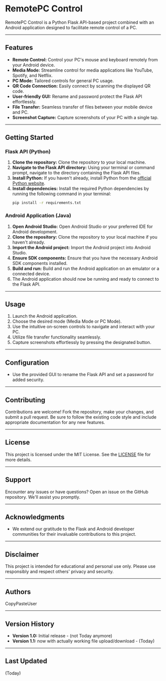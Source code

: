 

# RemotePC Control

RemotePC Control is a Python Flask API-based project combined with an Android application designed to facilitate remote control of a PC.

---

## Features

- **Remote Control:** Control your PC's mouse and keyboard remotely from your Android device.
- **Media Mode:** Streamline control for media applications like YouTube, Spotify, and Netflix.
- **PC Mode:** Tailored controls for general PC usage.
- **QR Code Connection:** Easily connect by scanning the displayed QR code.
- **User-friendly GUI:** Rename and password protect the Flask API effortlessly.
- **File Transfer:** Seamless transfer of files between your mobile device and PC.
- **Screenshot Capture:** Capture screenshots of your PC with a single tap.

---

## Getting Started

### Flask API (Python)

1. **Clone the repository:** Clone the repository to your local machine.
2. **Navigate to the Flask API directory:** Using your terminal or command prompt, navigate to the directory containing the Flask API files.
3. **Install Python:** If you haven't already, install Python from the [official Python website](https://www.python.org/downloads/).
4. **Install dependencies:** Install the required Python dependencies by running the following command in your terminal:
   ```bash
   pip install -r requirements.txt

### Android Application (Java)

1. **Open Android Studio:** Open Android Studio or your preferred IDE for Android development.
2. **Clone the repository:** Clone the repository to your local machine if you haven't already.
3. **Import the Android project:** Import the Android project into Android Studio.
4. **Ensure SDK components:** Ensure that you have the necessary Android SDK components installed.
5. **Build and run:** Build and run the Android application on an emulator or a connected device.
6. The Android application should now be running and ready to connect to the Flask API.


---

## Usage

1. Launch the Android application.
2. Choose the desired mode (Media Mode or PC Mode).
3. Use the intuitive on-screen controls to navigate and interact with your PC.
4. Utilize file transfer functionality seamlessly.
5. Capture screenshots effortlessly by pressing the designated button.

---

## Configuration

- Use the provided GUI to rename the Flask API and set a password for added security.

---

## Contributing

Contributions are welcome! Fork the repository, make your changes, and submit a pull request. Be sure to follow the existing code style and include appropriate documentation for any new features.

---

## License

This project is licensed under the MIT License. See the [LICENSE](LICENSE) file for more details.

---

## Support

Encounter any issues or have questions? Open an issue on the GitHub repository. We'll assist you promptly.

---

## Acknowledgments

- We extend our gratitude to the Flask and Android developer communities for their invaluable contributions to this project.

---

## Disclaimer

This project is intended for educational and personal use only. Please use responsibly and respect others' privacy and security.

---

## Authors

CopyPasteUser

---

## Version History

- **Version 1.0:** Initial release - (not Today anymore)
- **Version 1.1:** now with actually working file upload/download - (Today)

---

## Last Updated

(Today)
